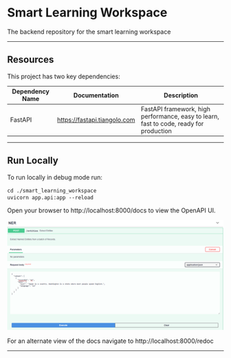 # Smart Learning Workspace

The backend repository for the smart learning workspace

---

## Resources
This project has two key dependencies:

| Dependency Name | Documentation                | Description                                                                            |
|-----------------|------------------------------|----------------------------------------------------------------------------------------|
| FastAPI         | https://fastapi.tiangolo.com | FastAPI framework, high performance, easy to learn, fast to code, ready for production |
---

## Run Locally
To run locally in debug mode run:

```
cd ./smart_learning_workspace
uvicorn app.api:app --reload
```
Open your browser to http://localhost:8000/docs to view the OpenAPI UI.

![Open API Image](./images/cookiecutter-docs.png)


For an alternate view of the docs navigate to http://localhost:8000/redoc

---
